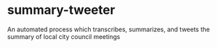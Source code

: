 # summary-tweeter
An automated process which transcribes, summarizes, and tweets the summary of local city council meetings
